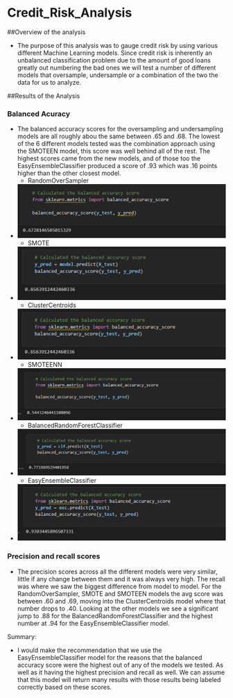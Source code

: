 # Credit_Risk_Analysis

##Overview of the analysis
- The purpose of this analysis was to gauge credit risk by using various different Machine Learning models.  Since credit risk is inherently an unbalanced classification problem due to the amount of good loans greatly out numbering the bad ones we will test a number of different models that oversample, undersample or a combination of the two the data for us to analyze.  

##Results of the Analysis
### Balanced Acuracy 
- The balanced accuracy scores for the oversampling and undersampling models are all roughly abou the same between .65 and .68. The lowest of the 6 different models tested was the combination approach using the SMOTEEN model, this score was well behind all of the rest.  The highest scores came from the new models, and of those too the EasyEnsembleClassifier produced a score of .93 which was .16 points higher than the other closest model.  
  - RandomOverSampler 
- ![analysis](https://github.com/mrodenberg9055/Credit_Risk_Analysis/blob/main/Resources/RandomOverSampler.PNG)
  - SMOTE
- ![analysis](https://github.com/mrodenberg9055/Credit_Risk_Analysis/blob/main/Resources/SMOTE.PNG)
  - ClusterCentroids
- ![analysis](https://github.com/mrodenberg9055/Credit_Risk_Analysis/blob/main/Resources/ClusterCentroids.PNG)
  - SMOTEENN
- ![analysis](https://github.com/mrodenberg9055/Credit_Risk_Analysis/blob/main/Resources/SMOOTEEN.PNG)
  - BalancedRandomForestClassifier
- ![analysis](https://github.com/mrodenberg9055/Credit_Risk_Analysis/blob/main/Resources/BalancedRandomForestClassifier.PNG)
  - EasyEnsembleClassifier
- ![analysis](https://github.com/mrodenberg9055/Credit_Risk_Analysis/blob/main/Resources/EasyEnsembleClassifier.PNG)

### Precision and recall scores
- The precision scores across all the different models were very similar, little if any change between them and it was always very high.  The recall was where we saw the biggest difference from model to model.  For the RandomOverSampler, SMOTE and SMOTEEN models the avg score was between .60 and .69, moving into the ClusterCentroids model where that number drops to .40.  Looking at the other models we see a significant jump to .88 for the BalancedRandomForestClassifier and the highest number at .94 for the EasyEnsembleClassifier model.  

Summary: 
- I would make the recommendation that we use the EasyEnsembleClassifier model for the reasons that the balanced accuracy score were the highest out of any of the models we tested.  As well as it having the highest precision and recall as well.  We can assume that this model will return many results with those results being labeled correctly based on these scores.  
